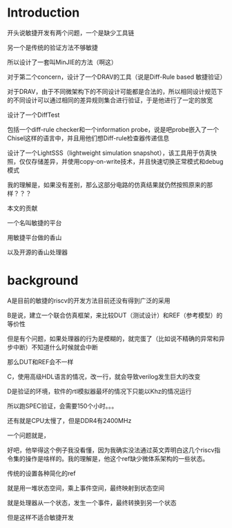 # Introduction

开头说敏捷开发有两个问题，一个是缺少工具链

另一个是传统的验证方法不够敏捷



所以设计了一套叫MinJIE的方法（啊这）

对于第二个concern，设计了一个DRAV的工具（说是Diff-Rule based 敏捷验证）

对于DRAV，由于不同微架构下的不同设计可能都是合法的，所以相同设计规范下的不同设计可以通过相同的差异规则集合进行验证，于是他进行了一定的放宽



设计了一个DiffTest

包括一个diff-rule checker和一个information probe，说是吧probe嵌入了一个Chisel这样的语言中，并且用他们想Diff-rule检查器传递信息



设计了一个LightSSS（lightweight simulation snapshot），该工具用于仿真快照，仅仅存储差异，并使用copy-on-write技术，并且快速切换正常模式和debug模式

我的理解是，如果没有差别，那么这部分电路的仿真结果就仍然按照原来的那样？？？



本文的贡献

一个名叫敏捷的平台

用敏捷平台做的香山

以及开源的香山处理器





# background

A是目前的敏捷的riscv的开发方法目前还没有得到广泛的采用

B是说，建立一个联合仿真框架，来比较DUT（测试设计）和REF（参考模型）的等价性

但是有个问题，如果处理器的行为是模糊的，就完蛋了（比如说不精确的异常和异步中断）不知道什么时候就会中断

那么DUT和REF会不一样

C，使用高级HDL语言的情况，改一行，就会导致verilog发生巨大的改变

D是验证的环境，软件的rtl模拟器最坏的情况下只能以Khz的情况运行

所以跑SPEC验证，会需要150个小时。。。

还有就是CPU太慢了，但是DDR4有2400MHz



一个问题就是，

好吧，他举得这个例子我没看懂，因为我确实没法通过英文弄明白这几个riscv指令集的操作是啥样的。我的理解是，他这个ref缺少微体系架构的一些状态。



传统的设置各种简化的ref

就是用一堆状态空间，乘上事件空间，最终映射到状态空间

就是处理器从一个状态，发生一个事件，最终转换到另一个状态



但是这样不适合敏捷开发




